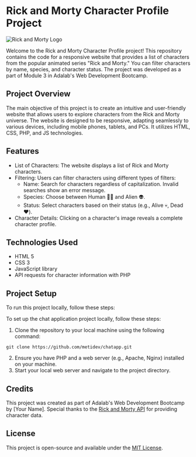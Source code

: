 # Rick and Morty Character Profile Project

![Rick and Morty Logo](https://free4kwallpapers.com/uploads/originals/2021/10/10/-breaking-bad-rick-and-morty-wallpaper.jpg)

Welcome to the Rick and Morty Character Profile project! This repository contains the code for a responsive website that provides a list of characters from the popular animated series "Rick and Morty." You can filter characters by name, species, and character status. The project was developed as a part of Module 3 in Adalab's Web Development Bootcamp.

## Project Overview

The main objective of this project is to create an intuitive and user-friendly website that allows users to explore characters from the Rick and Morty universe. The website is designed to be responsive, adapting seamlessly to various devices, including mobile phones, tablets, and PCs. It utilizes HTML, CSS, PHP, and JS technologies.

## Features

- List of Characters: The website displays a list of Rick and Morty characters.
- Filtering: Users can filter characters using different types of filters:
  - Name: Search for characters regardless of capitalization. Invalid searches show an error message.
  - Species: Choose between Human 👨🏻 and Alien 👽.
  - Status: Select characters based on their status (e.g., Alive 💀, Dead ❤️).
- Character Details: Clicking on a character's image reveals a complete character profile.

## Technologies Used

- HTML 5
- CSS 3
- JavaScript library
- API requests for character information with PHP

## Project Setup

To run this project locally, follow these steps:

To set up the chat application project locally, follow these steps:

1. Clone the repository to your local machine using the following command:  
```
git clone https://github.com/metidev/chatapp.git
```
2. Ensure you have PHP and a web server (e.g., Apache, Nginx) installed on your machine.
3. Start your local web server and navigate to the project directory.

## Credits

This project was created as part of Adalab's Web Development Bootcamp by [Your Name]. Special thanks to the [Rick and Morty API](https://rickandmortyapi.com/) for providing character data.

## License

This project is open-source and available under the [MIT License](LICENSE).
